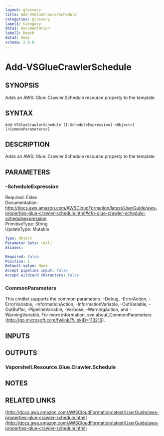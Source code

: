 ```yaml
---
layout: glossary
title: Add-VSGlueCrawlerSchedule
categories: glossary
label1: Category
data1: Documentation
label2: Depth
data2: Deep
schema: 2.0.0
---
```


# Add-VSGlueCrawlerSchedule

## SYNOPSIS
Adds an AWS::Glue::Crawler.Schedule resource property to the template

## SYNTAX

```
Add-VSGlueCrawlerSchedule [[-ScheduleExpression] <Object>] [<CommonParameters>]
```

## DESCRIPTION
Adds an AWS::Glue::Crawler.Schedule resource property to the template

## PARAMETERS

### -ScheduleExpression
Required: False    
Documentation: http://docs.aws.amazon.com/AWSCloudFormation/latest/UserGuide/aws-properties-glue-crawler-schedule.html#cfn-glue-crawler-schedule-scheduleexpression    
PrimitiveType: String    
UpdateType: Mutable

```yaml
Type: Object
Parameter Sets: (All)
Aliases:

Required: False
Position: 1
Default value: None
Accept pipeline input: False
Accept wildcard characters: False
```

### CommonParameters
This cmdlet supports the common parameters: -Debug, -ErrorAction, -ErrorVariable, -InformationAction, -InformationVariable, -OutVariable, -OutBuffer, -PipelineVariable, -Verbose, -WarningAction, and -WarningVariable.
For more information, see about_CommonParameters (http://go.microsoft.com/fwlink/?LinkID=113216).

## INPUTS

## OUTPUTS

### Vaporshell.Resource.Glue.Crawler.Schedule

## NOTES

## RELATED LINKS

[http://docs.aws.amazon.com/AWSCloudFormation/latest/UserGuide/aws-properties-glue-crawler-schedule.html](http://docs.aws.amazon.com/AWSCloudFormation/latest/UserGuide/aws-properties-glue-crawler-schedule.html)

